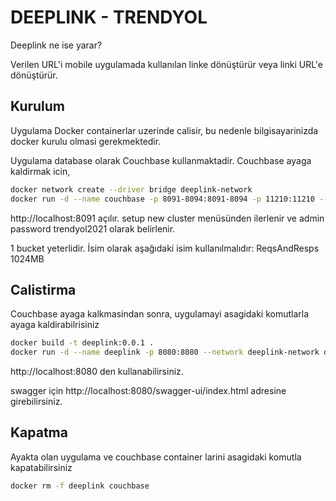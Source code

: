 # DEEPLINK - TRENDYOL

Deeplink ne ise yarar?

Verilen URL'i mobile uygulamada kullanılan linke dönüştürür veya linki URL'e dönüştürür.

## Kurulum

Uygulama Docker containerlar uzerinde calisir,
bu nedenle bilgisayarinizda docker kurulu olmasi gerekmektedir.

Uygulama database olarak Couchbase kullanmaktadir.
Couchbase ayaga kaldirmak icin,


```bash
docker network create --driver bridge deeplink-network 
docker run -d --name couchbase -p 8091-8094:8091-8094 -p 11210:11210 --network deeplink-network couchbase:6.6.1
```

http://localhost:8091 açılır.
setup new cluster menüsünden ilerlenir ve admin password trendyol2021 olarak belirlenir.

1 bucket yeterlidir. İsim olarak aşağıdaki isim kullanılmalıdır:
	ReqsAndResps 1024MB

## Calistirma

Couchbase ayaga kalkmasindan sonra,
uygulamayi asagidaki komutlarla ayaga kaldirabilrisiniz


```bash
docker build -t deeplink:0.0.1 .
docker run -d --name deeplink -p 8080:8080 --network deeplink-network deeplink:0.0.1
```

http://localhost:8080 den kullanabilirsiniz.

swagger için http://localhost:8080/swagger-ui/index.html adresine girebilirsiniz.

## Kapatma

Ayakta olan uygulama ve couchbase container larini asagidaki komutla kapatabilirsiniz


```bash
docker rm -f deeplink couchbase
```